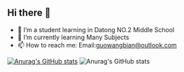 ## Hi there 👋


- 🔭 I’m a student learning in Datong NO.2 Middle School
- 🌱 I’m currently learning Many Subjects
- 📫 How to reach me: Email:guowangbian@outlook.com

[![Anurag's GitHub stats](https://github-readme-stats.vercel.app/api?username=GUOWANGBIAN)](https://github.com/anuraghazra/github-readme-stats)
![Anurag's GitHub stats](https://github-readme-stats.vercel.app/api?username=GUOWANGBIAN&count_private=true)

